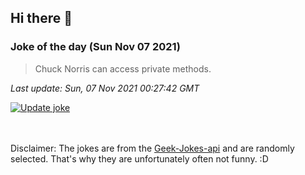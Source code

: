 ## Hi there 👋

### Joke of the day (Sun Nov 07 2021)
<!-- joke -->
>Chuck Norris can access private methods.
<!-- /joke -->

*Last update: Sun, 07 Nov 2021 00:27:42 GMT*

[![Update joke](https://github.com/nclskfm/nclskfm/actions/workflows/joke.yml/badge.svg)](https://github.com/nclskfm/nclskfm/actions/workflows/joke.yml)

<br><br>
Disclaimer: The jokes are from the [Geek-Jokes-api](https://github.com/sameerkumar18/geek-joke-api) and are randomly selected. That's why they are unfortunately often not funny. :D
